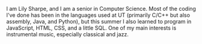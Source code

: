 I am Lily Sharpe, and I am a senior in Computer Science. Most of the coding I've done has been in the languages used at UT (primarily C/C++ but also assembly, Java, and Python), but this summer I also learned to program in JavaScript, HTML, CSS, and a little SQL. One of my main interests is instrumental music, especially classical and jazz.
